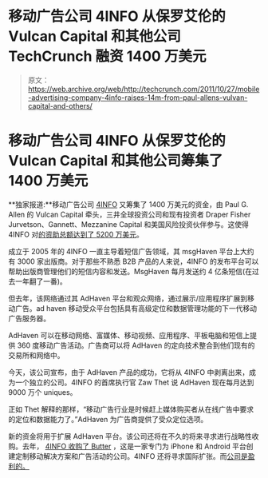 # 移动广告公司 4INFO 从保罗艾伦的 Vulcan Capital 和其他公司 TechCrunch 融资 1400 万美元

> 原文：<https://web.archive.org/web/http://techcrunch.com/2011/10/27/mobile-advertising-company-4info-raises-14m-from-paul-allens-vulvan-capital-and-others/>

# 移动广告公司 4INFO 从保罗艾伦的 Vulcan Capital 和其他公司筹集了 1400 万美元

**独家报道:**移动广告公司 [4INFO](https://web.archive.org/web/20230205021633/http://www.crunchbase.com/company/4info) 又筹集了 1400 万美元的资金，由 Paul G. Allen 的 Vulcan Capital 牵头，三井全球投资公司和现有投资者 Draper Fisher Jurvetson、Gannett、Mezzanine Capital 和美国风险投资伙伴参与。这使得 4INFO 对[的资助总额达到了 5200 万美元](https://web.archive.org/web/20230205021633/http://www.crunchbase.com/company/4info)。

成立于 2005 年的 4INFO 一直主导着短信广告领域，其 msgHaven 平台上大约有 3000 家出版商。对于那些不熟悉 B2B 产品的人来说，4INFO 的发布平台可以帮助出版商管理他们的短信内容和发送。MsgHaven 每月发送约 4 亿条短信(在过去一年翻了一番)。

但去年，该网络通过其 AdHaven 平台和观众网络，通过展示/应用程序扩展到移动广告。ad haven 移动受众平台包括具有高级定位和数据管理功能的下一代移动广告服务器。

AdHaven 可以在移动网络、富媒体、移动视频、应用程序、平板电脑和短信上提供 360 度移动广告活动。广告商可以将 AdHaven 的定向技术整合到他们现有的交易所和网络中。

今天，该公司宣布，由于 AdHaven 产品的成功，它将从 4INFO 中剥离出来，成为一个独立的公司。4INFO 的首席执行官 Zaw Thet 说 AdHaven 现在每月达到 9000 万个 uniques。

正如 Thet 解释的那样，“移动广告行业是时候赶上媒体购买者从在线广告中要求的定位和数据能力了。”AdHaven 为广告商提供了受众定位选项。

新的资金将用于扩展 AdHaven 平台。该公司还将在不久的将来寻求进行战略性收购。去年， [4INFO 收购了 Butter](https://web.archive.org/web/20230205021633/https://techcrunch.com/2010/11/02/4info-makes-a-real-play-for-display-adhaven-platform-reaches-63-million/) ，这是一家专门为 iPhone 和 Android 平台创建定制移动解决方案和广告活动的公司。4INFO 还将寻求国际扩张。而[公司是盈利的。](https://web.archive.org/web/20230205021633/https://techcrunch.com/2011/04/13/4info-nabs-mobile-ad-exec-ray-colwell-as-chief-revenue-officer/)